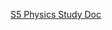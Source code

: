 [S5 Physics Study Doc](https://docs.google.com/document/d/1YLn9fUNd7N8ggBoKqzNvbqgArljKG_JZU7skfhNwnBY/edit?usp=sharing)